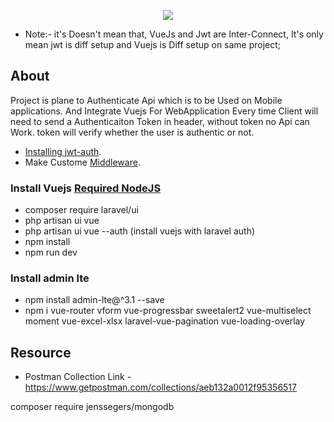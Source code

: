 <p align="center"><a href="http://karbh.com" target="_blank"><img src="http://karbh.com/images/logo-10.png"></a></p>

- Note:- it's Doesn't mean that, VueJs and Jwt are Inter-Connect, It's only mean jwt is diff setup and Vuejs is Diff setup on same project;
## About 

Project is plane to Authenticate Api which is to be Used on Mobile applications. And Integrate Vuejs For WebApplication
Every time Client will need to send a Authenticaiton Token in header, without token no Api can Work.
token will verify whether the user is authentic or not.

- [Installing jwt-auth](https://jwt-auth.readthedocs.io/en/develop/laravel-installation/).
- Make Custome [Middleware](https://www.redhat.com/en/topics/middleware/what-is-middleware#:~:text=Middleware%20is%20software%20that%20provides,all%20commonly%20handled%20by%20middleware.).

### Install Vuejs [Required NodeJS](https://nodejs.org/en/download/)
 
- composer require laravel/ui
- php artisan ui vue
- php artisan ui vue --auth (install vuejs with laravel auth)
- npm install
- npm run dev

### Install admin lte
- npm install admin-lte@^3.1 --save
- npm i vue-router vform vue-progressbar sweetalert2 vue-multiselect moment vue-excel-xlsx laravel-vue-pagination vue-loading-overlay

## Resource
- Postman Collection Link - https://www.getpostman.com/collections/aeb132a0012f95356517


composer require jenssegers/mongodb
